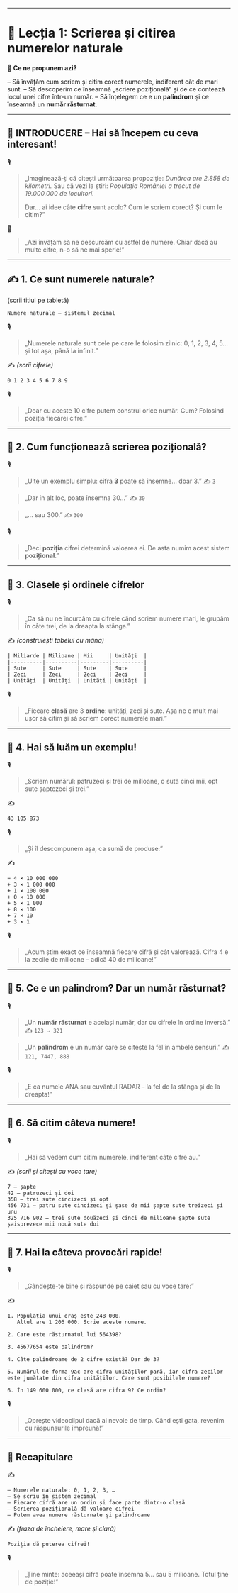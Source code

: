 ------

# 📘 Lecția 1: Scrierea și citirea numerelor naturale

🎯 **Ce ne propunem azi?**

– Să învățăm cum scriem și citim corect numerele, indiferent cât de mari sunt.
 – Să descoperim ce înseamnă „scriere pozițională” și de ce contează locul unei cifre într-un număr.
 – Să înțelegem ce e un **palindrom** și ce înseamnă un **număr răsturnat**.

------

## 🔔 INTRODUCERE – Hai să începem cu ceva interesant!

🎙️

> „Imaginează-ți că citești următoarea propoziție:
>  *Dunărea are 2.858 de kilometri.*
>  Sau că vezi la știri: *Populația României a trecut de 19.000.000 de locuitori.*
>
> Dar… ai idee câte **cifre** sunt acolo? Cum le scriem corect? Și cum le citim?”

🧠

> „Azi învățăm să ne descurcăm cu astfel de numere. Chiar dacă au multe cifre, n-o să ne mai sperie!”

------

## ✍️ 1. Ce sunt numerele naturale?

(scrii titlul pe tabletă)

```
Numere naturale – sistemul zecimal
```

🎙️

> „Numerele naturale sunt cele pe care le folosim zilnic:
>  0, 1, 2, 3, 4, 5… și tot așa, până la infinit.”

✍️ *(scrii cifrele)*

```
0 1 2 3 4 5 6 7 8 9
```

🎙️

> „Doar cu aceste 10 cifre putem construi orice număr. Cum? Folosind poziția fiecărei cifre.”

------

## 🔹 2. Cum funcționează scrierea pozițională?

🎙️

> „Uite un exemplu simplu: cifra **3** poate să însemne… doar 3.”
>  ✍️ `3`

> „Dar în alt loc, poate însemna 30…”
>  ✍️ `30`

> „… sau 300.”
>  ✍️ `300`

🎙️

> „Deci **poziția** cifrei determină valoarea ei. De asta numim acest sistem **pozițional**.”

------

## 🔹 3. Clasele și ordinele cifrelor

🎙️

> „Ca să nu ne încurcăm cu cifrele când scriem numere mari, le grupăm în câte trei, de la dreapta la stânga.”

✍️ *(construiești tabelul cu mâna)*

```
| Miliarde | Milioane | Mii     | Unități  |
|----------|----------|---------|----------|
| Sute     | Sute     | Sute    | Sute     |
| Zeci     | Zeci     | Zeci    | Zeci     |
| Unități  | Unități  | Unități | Unități  |
```

🎙️

> „Fiecare **clasă** are 3 **ordine**: unități, zeci și sute.
>  Așa ne e mult mai ușor să citim și să scriem corect numerele mari.”

------

## 🔹 4. Hai să luăm un exemplu!

🎙️

> „Scriem numărul: patruzeci și trei de milioane, o sută cinci mii, opt sute șaptezeci și trei.”

✍️

```
43 105 873
```

🎙️

> „Și îl descompunem așa, ca sumă de produse:”

✍️

```
= 4 × 10 000 000  
+ 3 × 1 000 000  
+ 1 × 100 000  
+ 0 × 10 000  
+ 5 × 1 000  
+ 8 × 100  
+ 7 × 10  
+ 3 × 1
```

🎙️

> „Acum știm exact ce înseamnă fiecare cifră și cât valorează.
>  Cifra 4 e la zecile de milioane – adică 40 de milioane!”

------

## 🔹 5. Ce e un palindrom? Dar un număr răsturnat?

🎙️

> „Un **număr răsturnat** e același număr, dar cu cifrele în ordine inversă.”
>  ✍️ `123 → 321`

> „Un **palindrom** e un număr care se citește la fel în ambele sensuri.”
>  ✍️ `121, 7447, 888`

🎙️

> „E ca numele ANA sau cuvântul RADAR – la fel de la stânga și de la dreapta!”

------

## 🔹 6. Să citim câteva numere!

🎙️

> „Hai să vedem cum citim numerele, indiferent câte cifre au.”

✍️ *(scrii și citești cu voce tare)*

```
7 – șapte  
42 – patruzeci și doi  
358 – trei sute cincizeci și opt  
456 731 – patru sute cincizeci și șase de mii șapte sute treizeci și unu  
325 716 902 – trei sute douăzeci și cinci de milioane șapte sute șaisprezece mii nouă sute doi
```

------

## 🔹 7. Hai la câteva provocări rapide!

🎙️

> „Gândește-te bine și răspunde pe caiet sau cu voce tare:”

✍️

```
1. Populația unui oraș este 248 000.  
   Altul are 1 206 000. Scrie aceste numere.  

2. Care este răsturnatul lui 564398?  

3. 45677654 este palindrom?

4. Câte palindroame de 2 cifre există? Dar de 3?

5. Numărul de forma 9ac are cifra unităților pară, iar cifra zecilor este jumătate din cifra unităților. Care sunt posibilele numere?

6. În 149 600 000, ce clasă are cifra 9? Ce ordin?
```

🎙️

> „Oprește videoclipul dacă ai nevoie de timp. Când ești gata, revenim cu răspunsurile împreună!”

------

## 🔁 Recapitulare

✍️

```
– Numerele naturale: 0, 1, 2, 3, …  
– Se scriu în sistem zecimal  
– Fiecare cifră are un ordin și face parte dintr-o clasă  
– Scrierea pozițională dă valoare cifrei  
– Putem avea numere răsturnate și palindroame  
```

✍️ *(fraza de încheiere, mare și clară)*

```
Poziția dă puterea cifrei!
```

🎙️

> „Ține minte: aceeași cifră poate însemna 5… sau 5 milioane. Totul ține de poziție!”

